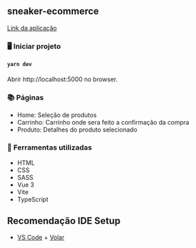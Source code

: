 ## sneaker-ecommerce
<a href="https://sneaker-ecommerce.vercel.app/">Link da aplicação</a>

### 🖥️ Iniciar projeto

#### `yarn dev`
Abrir http://localhost:5000 no browser.

### 📚 Páginas

- Home: Seleção de produtos
- Carrinho: Carrinho onde sera feito a confirmação da compra
- Produto: Detalhes do produto selecionado

### 🔨 Ferramentas utilizadas

- HTML
- CSS
- SASS
- Vue 3
- Vite
- TypeScript



## Recomendação IDE Setup
- [VS Code](https://code.visualstudio.com/) + [Volar](https://marketplace.visualstudio.com/items?itemName=Vue.volar)
